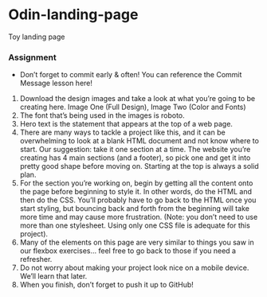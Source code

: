 # Odin-landing-page
Toy landing page

### Assignment 
* Don’t forget to commit early & often! You can reference the Commit Message lesson here!

1. Download the design images and take a look at what you’re going to be creating here. Image One (Full Design), Image Two (Color and Fonts)
  1. The font that’s being used in the images is roboto.
  2. Hero text is the statement that appears at the top of a web page.
2.  There are many ways to tackle a project like this, and it can be overwhelming to look at a blank HTML document and not know where to start. Our suggestion: take it one section at a time. The website you’re creating has 4 main sections (and a footer), so pick one and get it into pretty good shape before moving on. Starting at the top is always a solid plan.
3. For the section you’re working on, begin by getting all the content onto the page before beginning to style it. In other words, do the HTML and then do the CSS. You’ll probably have to go back to the HTML once you start styling, but bouncing back and forth from the beginning will take more time and may cause more frustration. (Note: you don’t need to use more than one stylesheet. Using only one CSS file is adequate for this project).
4. Many of the elements on this page are very similar to things you saw in our flexbox exercises… feel free to go back to those if you need a refresher.
5. Do not worry about making your project look nice on a mobile device. We’ll learn that later.
6. When you finish, don’t forget to push it up to GitHub!
